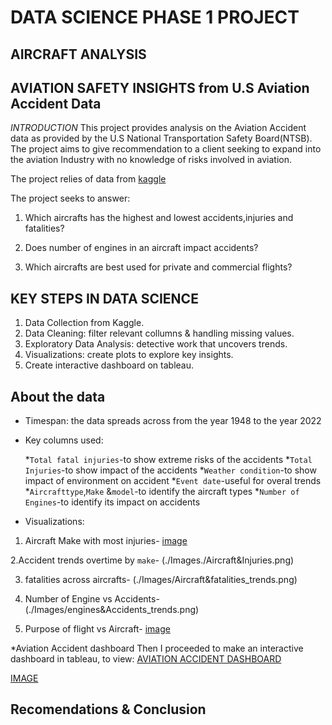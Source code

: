 # DATA SCIENCE PHASE 1 PROJECT
## AIRCRAFT ANALYSIS
## AVIATION SAFETY INSIGHTS from U.S Aviation Accident Data

*INTRODUCTION*
This project provides analysis on the Aviation Accident data as provided by the U.S National Transportation Safety Board(NTSB). The project aims to give recommendation to a client seeking to expand into the aviation Industry with no knowledge of risks involved in aviation.

The project relies of data from [kaggle](https://www.kaggle.com/datasets/drealbash/aviation-accident-from-1919-2023?select=aviation-accident-data-2023-05-16.csv) 

The project seeks to answer:
 1. Which aircrafts has the highest and lowest accidents,injuries and fatalities?

 2. Does number of engines in an aircraft impact accidents?

 3. Which aircrafts are best used for private and commercial flights?


 ## KEY STEPS IN DATA SCIENCE
 1. Data Collection from Kaggle.
 2. Data Cleaning: filter relevant collumns & handling missing values.
 3. Exploratory Data Analysis: detective work that uncovers trends.
 4. Visualizations: create plots to explore key insights.
 5. Create interactive dashboard on tableau.

 ## About the data
 * Timespan: the data spreads across from the year 1948 to the year 2022
 * Key columns used:
 
   *`Total fatal injuries`-to show extreme risks of the accidents
   *`Total Injuries`-to show impact of the  accidents
   *`Weather condition`-to show impact of environment on accident
   *`Event date`-useful for overal trends
   *`Aircrafttype`,`Make` &`model`-to identify the aircraft types
   *`Number of Engines`-to identify its impact on accidents


 * Visualizations:
 1. Aircraft Make with most injuries-
 [image](./Images/Make&Accident_trends.png)

 2.Accident trends overtime by `make`- (./Images./Aircraft&Injuries.png)

 3. fatalities across aircrafts- (./Images/Aircraft&fatalities_trends.png)

 4. Number of Engine vs Accidents- (./Images/engines&Accidents_trends.png)

 5. Purpose of flight vs Aircraft- [image](./Images/Aircraft&Purpose_trends.png)


 *Aviation Accident dashboard
 Then I proceeded to make an interactive dashboard in tableau, to view: [AVIATION ACCIDENT DASHBOARD](https://public.tableau.com/app/profile/sharon.kipruto/viz/AVIATIONACCIDENTDASHBOARD/AVIATIONACCIDENTDASHBOARD2#1)

 [IMAGE](./Images/AVIATION%20ACCIDENT%20DASHBOARD.png)


## Recomendations & Conclusion


